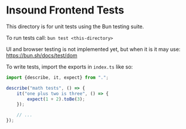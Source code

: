 # Insound Frontend Tests

This directory is for unit tests using the Bun testing suite.

To run tests call: `bun test <this-directory>`

UI and browser testing is not implemented yet, but when it is it may use:
https://bun.sh/docs/test/dom

To write tests, import the exports in `index.ts` like so:
```typescript
import {describe, it, expect} from ".";

describe("math tests", () => {
    it("one plus two is three", () => {
        expect(1 + 2).toBe(3);
    });

    // ...
});
```
